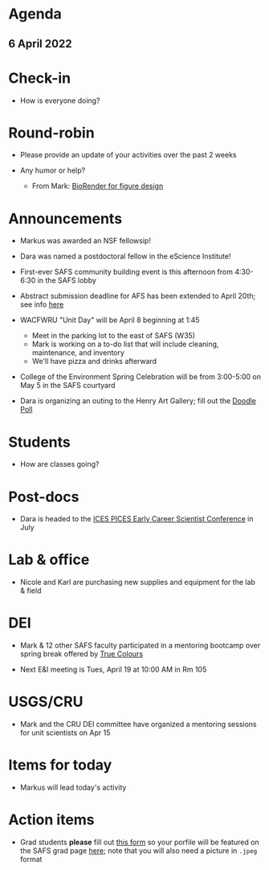 # Agenda

## 6 April 2022


# Check-in

* How is everyone doing?


# Round-robin

* Please provide an update of your activities over the past 2 weeks

* Any humor or help?
    * From Mark: [BioRender for figure design](https://biorender.com/)


# Announcements

* Markus was awarded an NSF fellowsip!

* Dara was named a postdoctoral fellow in the eScience Institute!  

* First-ever SAFS community building event is this afternoon from 4:30-6:30 in the SAFS lobby

* Abstract submission deadline for AFS has been extended to April 20th; see info [here](https://afsannualmeeting.fisheries.org/call-for-abstracts-2/)

* WACFWRU "Unit Day" will be April 8 beginning at 1:45
    - Meet in the parking lot to the east of SAFS (W35)
    - Mark is working on a to-do list that will include cleaning, maintenance, and inventory  
    - We'll have pizza and drinks afterward

* College of the Environment Spring Celebration will be from 3:00-5:00 on May 5 in the SAFS courtyard

* Dara is organizing an outing to the Henry Art Gallery; fill out the [Doodle Poll](https://doodle.com/meeting/organize/id/zbqw7X7e)


# Students

* How are classes going?


# Post-docs

* Dara is headed to the [ICES PICES Early Career Scientist Conference](https://www.ices.dk/events/symposia/ecsc4/Pages/default.aspx) in July


# Lab & office

* Nicole and Karl are purchasing new supplies and equipment for the lab & field


# DEI

* Mark & 12 other SAFS faculty participated in a mentoring bootcamp over spring break offered by [True Colours](https://www.truecolorsintl.com/)

* Next E&I meeting is Tues, April 19 at 10:00 AM in Rm 105


# USGS/CRU

* Mark and the CRU DEI committee have organized a mentoring sessions for unit scientists on Apr 15


# Items for today

* Markus will lead today's activity


# Action items

* Grad students **please** fill out [this form](https://docs.google.com/forms/d/e/1FAIpQLScNvJ0rXzL48FmJqybD-Ipxqq6Dk7vc9-cFcGZ9bJ1TbmnFIg/viewform) so your porfile will be featured on the SAFS grad page [here](https://fish.uw.edu/students/graduate-program/meet-our-graduate-students/); note that you will also need a picture in `.jpeg` format


